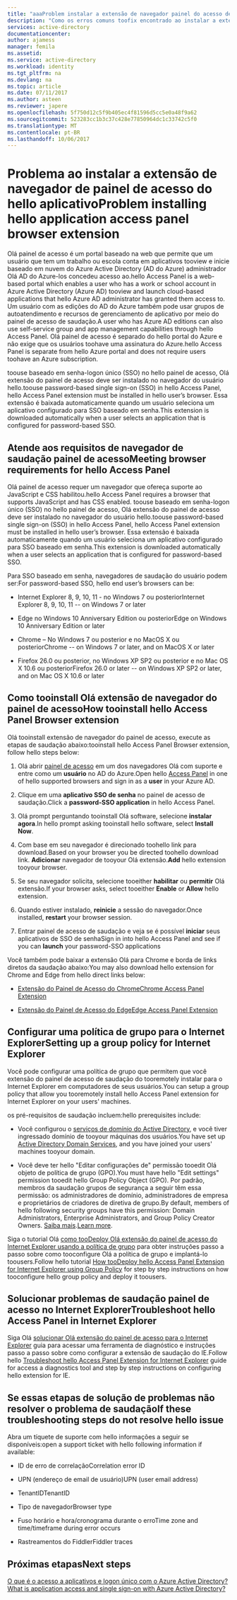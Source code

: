 ```yaml
---
title: "aaaProblem instalar a extensão de navegador painel do acesso de aplicativo hello | Microsoft Docs"
description: "Como os erros comuns toofix encontrado ao instalar a extensão de navegador do painel de acesso de saudação"
services: active-directory
documentationcenter: 
author: ajamess
manager: femila
ms.assetid: 
ms.service: active-directory
ms.workload: identity
ms.tgt_pltfrm: na
ms.devlang: na
ms.topic: article
ms.date: 07/11/2017
ms.author: asteen
ms.reviewer: japere
ms.openlocfilehash: 5f750d12c5f9b405ec4f81596d5cc5e0a48f9a62
ms.sourcegitcommit: 523283cc1b3c37c428e77850964dc1c33742c5f0
ms.translationtype: MT
ms.contentlocale: pt-BR
ms.lasthandoff: 10/06/2017
---
```

# <a name="problem-installing-hello-application-access-panel-browser-extension"></a><span data-ttu-id="74981-103">Problema ao instalar a extensão de navegador de painel de acesso do hello aplicativo</span><span class="sxs-lookup"><span data-stu-id="74981-103">Problem installing hello application access panel browser extension</span></span>

<span data-ttu-id="74981-104">Olá painel de acesso é um portal baseado na web que permite que um usuário que tem um trabalho ou escola conta em aplicativos tooview e inicie baseado em nuvem do Azure Active Directory (AD do Azure) administrador Olá AD do Azure-los concedeu acesso ao.</span><span class="sxs-lookup"><span data-stu-id="74981-104">hello Access Panel is a web-based portal which enables a user who has a work or school account in Azure Active Directory (Azure AD) tooview and launch cloud-based applications that hello Azure AD administrator has granted them access to.</span></span> <span data-ttu-id="74981-105">Um usuário com as edições do AD do Azure também pode usar grupos de autoatendimento e recursos de gerenciamento de aplicativo por meio do painel de acesso de saudação.</span><span class="sxs-lookup"><span data-stu-id="74981-105">A user who has Azure AD editions can also use self-service group and app management capabilities through hello Access Panel.</span></span> <span data-ttu-id="74981-106">Olá painel de acesso é separado do hello portal do Azure e não exige que os usuários toohave uma assinatura do Azure.</span><span class="sxs-lookup"><span data-stu-id="74981-106">hello Access Panel is separate from hello Azure portal and does not require users toohave an Azure subscription.</span></span>

<span data-ttu-id="74981-107">toouse baseado em senha-logon único (SSO) no hello painel de acesso, Olá extensão do painel de acesso deve ser instalado no navegador do usuário hello.</span><span class="sxs-lookup"><span data-stu-id="74981-107">toouse password-based single sign-on (SSO) in hello Access Panel, hello Access Panel extension must be installed in hello user’s browser.</span></span> <span data-ttu-id="74981-108">Essa extensão é baixada automaticamente quando um usuário seleciona um aplicativo configurado para SSO baseado em senha.</span><span class="sxs-lookup"><span data-stu-id="74981-108">This extension is downloaded automatically when a user selects an application that is configured for password-based SSO.</span></span>

## <a name="meeting-browser-requirements-for-hello-access-panel"></a><span data-ttu-id="74981-109">Atende aos requisitos de navegador de saudação painel de acesso</span><span class="sxs-lookup"><span data-stu-id="74981-109">Meeting browser requirements for hello Access Panel</span></span>

<span data-ttu-id="74981-110">Olá painel de acesso requer um navegador que ofereça suporte ao JavaScript e CSS habilitou.</span><span class="sxs-lookup"><span data-stu-id="74981-110">hello Access Panel requires a browser that supports JavaScript and has CSS enabled.</span></span> <span data-ttu-id="74981-111">toouse baseado em senha-logon único (SSO) no hello painel de acesso, Olá extensão do painel de acesso deve ser instalado no navegador do usuário hello.</span><span class="sxs-lookup"><span data-stu-id="74981-111">toouse password-based single sign-on (SSO) in hello Access Panel, hello Access Panel extension must be installed in hello user’s browser.</span></span> <span data-ttu-id="74981-112">Essa extensão é baixada automaticamente quando um usuário seleciona um aplicativo configurado para SSO baseado em senha.</span><span class="sxs-lookup"><span data-stu-id="74981-112">This extension is downloaded automatically when a user selects an application that is configured for password-based SSO.</span></span>

<span data-ttu-id="74981-113">Para SSO baseado em senha, navegadores de saudação do usuário podem ser:</span><span class="sxs-lookup"><span data-stu-id="74981-113">For password-based SSO, hello end user’s browsers can be:</span></span>

-   <span data-ttu-id="74981-114">Internet Explorer 8, 9, 10, 11 - no Windows 7 ou posterior</span><span class="sxs-lookup"><span data-stu-id="74981-114">Internet Explorer 8, 9, 10, 11 -- on Windows 7 or later</span></span>

-   <span data-ttu-id="74981-115">Edge no Windows 10 Anniversary Edition ou posterior</span><span class="sxs-lookup"><span data-stu-id="74981-115">Edge on Windows 10 Anniversary Edition or later</span></span> 

-   <span data-ttu-id="74981-116">Chrome – No Windows 7 ou posterior e no MacOS X ou posterior</span><span class="sxs-lookup"><span data-stu-id="74981-116">Chrome -- on Windows 7 or later, and on MacOS X or later</span></span>

-   <span data-ttu-id="74981-117">Firefox 26.0 ou posterior, no Windows XP SP2 ou posterior e no Mac OS X 10.6 ou posterior</span><span class="sxs-lookup"><span data-stu-id="74981-117">Firefox 26.0 or later -- on Windows XP SP2 or later, and on Mac OS X 10.6 or later</span></span>

## <a name="how-tooinstall-hello-access-panel-browser-extension"></a><span data-ttu-id="74981-118">Como tooinstall Olá extensão de navegador do painel de acesso</span><span class="sxs-lookup"><span data-stu-id="74981-118">How tooinstall hello Access Panel Browser extension</span></span>

<span data-ttu-id="74981-119">Olá tooinstall extensão de navegador do painel de acesso, execute as etapas de saudação abaixo:</span><span class="sxs-lookup"><span data-stu-id="74981-119">tooinstall hello Access Panel Browser extension, follow hello steps below:</span></span>

1.  <span data-ttu-id="74981-120">Olá abrir [painel de acesso](https://myapps.microsoft.com) em um dos navegadores Olá com suporte e entre como um **usuário** no AD do Azure.</span><span class="sxs-lookup"><span data-stu-id="74981-120">Open hello [Access Panel](https://myapps.microsoft.com) in one of hello supported browsers and sign in as a **user** in your Azure AD.</span></span>

2.  <span data-ttu-id="74981-121">Clique em uma **aplicativo SSO de senha** no painel de acesso de saudação.</span><span class="sxs-lookup"><span data-stu-id="74981-121">Click a **password-SSO application** in hello Access Panel.</span></span>

3.  <span data-ttu-id="74981-122">Olá prompt perguntando tooinstall Olá software, selecione **instalar agora**.</span><span class="sxs-lookup"><span data-stu-id="74981-122">In hello prompt asking tooinstall hello software, select **Install Now**.</span></span>

4.  <span data-ttu-id="74981-123">Com base em seu navegador é direcionado toohello link para download.</span><span class="sxs-lookup"><span data-stu-id="74981-123">Based on your browser you be directed toohello download link.</span></span> <span data-ttu-id="74981-124">**Adicionar** navegador de tooyour Olá extensão.</span><span class="sxs-lookup"><span data-stu-id="74981-124">**Add** hello extension tooyour browser.</span></span>

5.  <span data-ttu-id="74981-125">Se seu navegador solicita, selecione tooeither **habilitar** ou **permitir** Olá extensão.</span><span class="sxs-lookup"><span data-stu-id="74981-125">If your browser asks, select tooeither **Enable** or **Allow** hello extension.</span></span>

6.  <span data-ttu-id="74981-126">Quando estiver instalado, **reinicie** a sessão do navegador.</span><span class="sxs-lookup"><span data-stu-id="74981-126">Once installed, **restart** your browser session.</span></span>

7.  <span data-ttu-id="74981-127">Entrar painel de acesso de saudação e veja se é possível **iniciar** seus aplicativos de SSO de senha</span><span class="sxs-lookup"><span data-stu-id="74981-127">Sign in into hello Access Panel and see if you can **launch** your password-SSO applications</span></span>

<span data-ttu-id="74981-128">Você também pode baixar a extensão Olá para Chrome e borda de links diretos da saudação abaixo:</span><span class="sxs-lookup"><span data-stu-id="74981-128">You may also download hello extension for Chrome and Edge from hello direct links below:</span></span>

-   [<span data-ttu-id="74981-129">Extensão do Painel de Acesso do Chrome</span><span class="sxs-lookup"><span data-stu-id="74981-129">Chrome Access Panel Extension</span></span>](https://chrome.google.com/webstore/detail/access-panel-extension/ggjhpefgjjfobnfoldnjipclpcfbgbhl)

-   [<span data-ttu-id="74981-130">Extensão do Painel de Acesso do Edge</span><span class="sxs-lookup"><span data-stu-id="74981-130">Edge Access Panel Extension</span></span>](https://www.microsoft.com/store/apps/9pc9sckkzk84) 

## <a name="setting-up-a-group-policy-for-internet-explorer"></a><span data-ttu-id="74981-131">Configurar uma política de grupo para o Internet Explorer</span><span class="sxs-lookup"><span data-stu-id="74981-131">Setting up a group policy for Internet Explorer</span></span>

<span data-ttu-id="74981-132">Você pode configurar uma política de grupo que permitem que você extensão do painel de acesso de saudação do tooremotely instalar para o Internet Explorer em computadores de seus usuários.</span><span class="sxs-lookup"><span data-stu-id="74981-132">You can setup a group policy that allow you tooremotely install hello Access Panel extension for Internet Explorer on your users' machines.</span></span>

<span data-ttu-id="74981-133">os pré-requisitos de saudação incluem:</span><span class="sxs-lookup"><span data-stu-id="74981-133">hello prerequisites include:</span></span>

-   <span data-ttu-id="74981-134">Você configurou o [serviços de domínio do Active Directory](https://msdn.microsoft.com/library/aa362244%28v=vs.85%29.aspx), e você tiver ingressado domínio de tooyour máquinas dos usuários.</span><span class="sxs-lookup"><span data-stu-id="74981-134">You have set up [Active Directory Domain Services](https://msdn.microsoft.com/library/aa362244%28v=vs.85%29.aspx), and you have joined your users' machines tooyour domain.</span></span>

-   <span data-ttu-id="74981-135">Você deve ter hello "Editar configurações de" permissão tooedit Olá objeto de política de grupo (GPO).</span><span class="sxs-lookup"><span data-stu-id="74981-135">You must have hello "Edit settings" permission tooedit hello Group Policy Object (GPO).</span></span> <span data-ttu-id="74981-136">Por padrão, membros da saudação grupos de segurança a seguir têm essa permissão: os administradores de domínio, administradores de empresa e proprietários de criadores de diretiva de grupo.</span><span class="sxs-lookup"><span data-stu-id="74981-136">By default, members of hello following security groups have this permission: Domain Administrators, Enterprise Administrators, and Group Policy Creator Owners.</span></span> <span data-ttu-id="74981-137">[Saiba mais](https://technet.microsoft.com/library/cc781991%28v=ws.10%29.aspx).</span><span class="sxs-lookup"><span data-stu-id="74981-137">[Learn more](https://technet.microsoft.com/library/cc781991%28v=ws.10%29.aspx).</span></span>

<span data-ttu-id="74981-138">Siga o tutorial Olá [como tooDeploy Olá extensão do painel de acesso do Internet Explorer usando a política de grupo](active-directory-saas-ie-group-policy.md) para obter instruções passo a passo sobre como tooconfigure Olá a política de grupo e implantá-lo toousers.</span><span class="sxs-lookup"><span data-stu-id="74981-138">Follow hello tutorial [How tooDeploy hello Access Panel Extension for Internet Explorer using Group Policy](active-directory-saas-ie-group-policy.md) for step by step instructions on how tooconfigure hello group policy and deploy it toousers.</span></span>

## <a name="troubleshoot-hello-access-panel-in-internet-explorer"></a><span data-ttu-id="74981-139">Solucionar problemas de saudação painel de acesso no Internet Explorer</span><span class="sxs-lookup"><span data-stu-id="74981-139">Troubleshoot hello Access Panel in Internet Explorer</span></span>

<span data-ttu-id="74981-140">Siga Olá [solucionar Olá extensão do painel de acesso para o Internet Explorer](active-directory-saas-ie-troubleshooting.md) guia para acessar uma ferramenta de diagnóstico e instruções passo a passo sobre como configurar a extensão de saudação do IE.</span><span class="sxs-lookup"><span data-stu-id="74981-140">Follow hello [Troubleshoot hello Access Panel Extension for Internet Explorer](active-directory-saas-ie-troubleshooting.md) guide for access a diagnostics tool and step by step instructions on configuring hello extension for IE.</span></span>

## <a name="if-these-troubleshooting-steps-do-not-resolve-hello-issue"></a><span data-ttu-id="74981-141">Se essas etapas de solução de problemas não resolver o problema de saudação</span><span class="sxs-lookup"><span data-stu-id="74981-141">If these troubleshooting steps do not resolve hello issue</span></span>

<span data-ttu-id="74981-142">Abra um tíquete de suporte com hello informações a seguir se disponíveis:</span><span class="sxs-lookup"><span data-stu-id="74981-142">open a support ticket with hello following information if available:</span></span>

-   <span data-ttu-id="74981-143">ID de erro de correlação</span><span class="sxs-lookup"><span data-stu-id="74981-143">Correlation error ID</span></span>

-   <span data-ttu-id="74981-144">UPN (endereço de email de usuário)</span><span class="sxs-lookup"><span data-stu-id="74981-144">UPN (user email address)</span></span>

-   <span data-ttu-id="74981-145">TenantID</span><span class="sxs-lookup"><span data-stu-id="74981-145">TenantID</span></span>

-   <span data-ttu-id="74981-146">Tipo de navegador</span><span class="sxs-lookup"><span data-stu-id="74981-146">Browser type</span></span>

-   <span data-ttu-id="74981-147">Fuso horário e hora/cronograma durante o erro</span><span class="sxs-lookup"><span data-stu-id="74981-147">Time zone and time/timeframe during error occurs</span></span>

-   <span data-ttu-id="74981-148">Rastreamentos do Fiddler</span><span class="sxs-lookup"><span data-stu-id="74981-148">Fiddler traces</span></span>

## <a name="next-steps"></a><span data-ttu-id="74981-149">Próximas etapas</span><span class="sxs-lookup"><span data-stu-id="74981-149">Next steps</span></span>
[<span data-ttu-id="74981-150">O que é o acesso a aplicativos e logon único com o Azure Active Directory?</span><span class="sxs-lookup"><span data-stu-id="74981-150">What is application access and single sign-on with Azure Active Directory?</span></span>](active-directory-appssoaccess-whatis.md)
